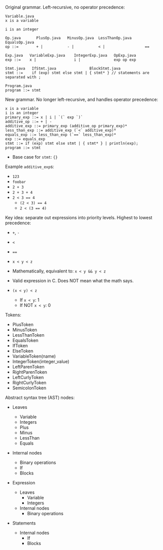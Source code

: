 Original grammar.  Left-recursive, no operator precedence:

```
Variable.java
x is a variable

i is an integer

Op.java       PlusOp.java   MinusOp.java  LessThanOp.java      EqualsOp.java
op ::=        + |           - |           < |                  ==

Exp.java   VariableExp.java    IntegerExp.java   OpExp.java
exp ::=    x |                 i |               exp op exp

Stmt.java   IfStmt.java               BlockStmt.java
stmt ::=    if (exp) stmt else stmt | { stmt* } // statements are separated with ;

Program.java
program ::= stmt
```

New grammar.  No longer left-recursive, and handles operator precedence:
```
x is a variable
i is an integer
primary_exp ::= x | i | `(` exp `)`
additive_op ::= + | -
additive_exp ::= primary_exp (additive_op primary_exp)*
less_than_exp ::= additive_exp (`<` additive_exp)*
equals_exp ::= less_than_exp (`==` less_than_exp)*
exp ::= equals_exp
stmt ::= if (exp) stmt else stmt | { stmt* } | println(exp);
program ::= stmt
```

- Base case for `stmt`: `{}`

Example `additive_exp`s:
- `123`
- `foobar`
- `2 + 3`
- `2 + 3 + 4`
- `2 < 3 == 4`
    - `(2 < 3) == 4`
    - `2 < (3 == 4)`

Key idea: separate out expressions into priority levels.
Highest to lowest precedence:
- `+`, `-`
- `<`
- `==`

- `x < y < z`
- Mathematically, equivalent to: `x < y && y < z`
- Valid expression in C.  Does NOT mean what the math says.
- `(x < y) < z`
    - If `x < y`: 1
    - If NOT `x < y`: 0

Tokens:
- PlusToken
- MinusToken
- LessThanToken
- EqualsToken
- IfToken
- ElseToken
- VariableToken(name)
- IntegerToken(integer_value)
- LeftParenToken
- RightParenToken
- LeftCurlyToken
- RightCurlyToken
- SemicolonToken


Abstract syntax tree (AST) nodes:
- Leaves
    - Variable
    - Integers
    - Plus
    - Minus
    - LessThan
    - Equals
- Internal nodes
    - Binary operations
    - If
    - Blocks

- Expression
    - Leaves
        - Variable
        - Integers
    - Internal nodes
        - Binary operations
- Statements
    - Internal nodes
        - If
        - Blocks
